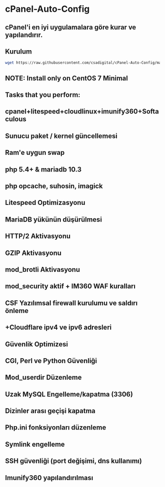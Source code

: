 # cPanel-Auto-Config

## cPanel'i en iyi uygulamalara göre kurar ve yapılandırır.
## Kurulum

```bash
wget https://raw.githubusercontent.com/csadigital/cPanel-Auto-Config/main/install_cpanel.sh -O ./install_cpanel.sh && bash install_cpanel.sh
```

## NOTE: Install only on CentOS 7 Minimal

## Tasks that you perform:

## cpanel+litespeed+cloudlinux+imunify360+Softaculous
## Sunucu paket / kernel güncellemesi
## Ram'e uygun swap  
## php 5.4+ & mariadb 10.3  
## php opcache, suhosin, imagick 
## Litespeed Optimizasyonu
## MariaDB yükünün düşürülmesi
## HTTP/2 Aktivasyonu
## GZIP Aktivasyonu
## mod_brotli Aktivasyonu
## mod_security aktif + IM360 WAF kuralları  
## CSF Yazılımsal firewall kurulumu ve saldırı önleme 
## +Cloudflare ipv4 ve ipv6 adresleri  
## Güvenlik Optimizesi
## CGI, Perl ve Python Güvenliği
## Mod_userdir Düzenleme
## Uzak MySQL Engelleme/kapatma (3306)
## Dizinler arası geçişi kapatma
## Php.ini fonksiyonları düzenleme
## Symlink engelleme
## SSH güvenliği (port değişimi, dns kullanımı)
## Imunify360 yapılandırılması

